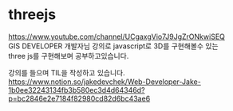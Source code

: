 # threejs

https://www.youtube.com/channel/UCgaxgVio7J9JgZrONkwiSEQ   
GIS DEVELOPER 개발자님 강의로 javascript로 3D를 구현해볼수 있는   
three js를 구현해보며 공부하고있습니다.

강의를 들으며 TIL을 작성하고 있습니다.   
https://www.notion.so/jakedevchek/Web-Developer-Jake-1b0ee32243134fb3b580ec3d4d64346d?p=bc2846e2e7184f82980cd82d6bc43ae6
